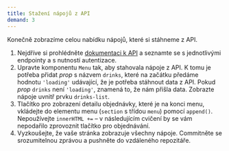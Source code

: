 ```yaml
---
title: Stažení nápojů z API
demand: 3
---
```


Konečně zobrazíme celou nabídku nápojů, které si stáhneme z API.

1. Nejdříve si prohlédněte [dokumentaci k API](https://cafelora.kodim.app/apidoc) a seznamte se s jednotlivými endpointy a s nutností autentizace.
1. Upravte komponentu `Menu` tak, aby stahovala nápoje z API. K tomu je potřeba přidat _prop_ s názvem `drinks`, které na začátku předáme hodnotu `'loading'` udávající, že je potřeba stáhnout data z API. Pokud _prop_ `drinks` není `'loading'`, znamená to, že nám přišla data. Zobrazte nápoje uvnitř prvku `drinks-list`.
1. Tlačítko pro zobrazení detailu objednávky, které je na konci menu, vkládejte do elementu menu (`section` s třídou `menu`) pomocí `append()`. Nepoužívejte `innerHTML +=` – v následujícím cvičení by se vám nepodařilo zprovoznit tlačítko pro objednávání.
1. Vyzkoušejte, že vaše stránka zobrazuje všechny nápoje. Commitněte se srozumitelnou zprávou a pushněte do vzdáleného repozitáře.
